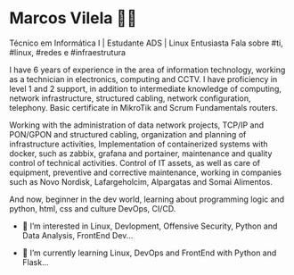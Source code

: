 # Marcos Vilela 👨‍💻
 
Técnico em Informática I | Estudante ADS | Linux Entusiasta
Fala sobre #ti, #linux, #redes e #infraestrutura

I have 6 years of experience in the area of information technology, working as a technician in electronics, computing and CCTV. I have proficiency in level 1 and 2 support, in addition to intermediate knowledge of computing, network infrastructure, structured cabling, network configuration, telephony. Basic certificate in MikroTik and Scrum Fundamentals routers.

Working with the administration of data network projects, TCP/IP and PON/GPON and structured cabling, organization and planning of infrastructure activities, Implementation of containerized systems with docker, such as zabbix, grafana and portainer, maintenance and quality control of technical activities. Control of IT assets, as well as care of equipment, preventive and corrective maintenance, working in companies such as Novo Nordisk, Lafargeholcim, Alpargatas and Somai Alimentos.

And now, beginner in the dev world, learning about programming logic and python, html, css and culture DevOps, CI/CD.


- 👀 I’m interested in Linux, Devlopment, Offensive Security, Python and Data Analysis, FrontEnd Dev...

- 🌱 I’m currently learning Linux, DevOps and FrontEnd with Python and Flask...
